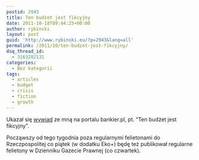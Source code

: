 ```yaml
---
postid: 2943
title: Ten budżet jest fikcyjny
date: 2011-10-18T09:44:25+00:00
author: rybinski
layout: post
guid: 'http://www.rybinski.eu/?p=2943&lang=all'
permalink: /2011/10/ten-budzet-jest-fikcyjny/
dsq_thread_id:
  - 3163282131
categories:
  - Bez kategorii
tags:
  - articles
  - budget
  - crisis
  - fiction
  - growth
---
```

Ukazał się [wywiad](http://www.bankier.pl/wiadomosc/Prof-Rybinski-Ten-budzet-jest-fikcyjny-2422519.html) ze mną na portalu bankier.pl, pt. “Ten budżet jest fikcyjny”.

Począwszy od tego tygodnia poza regularnymi felietonami do Rzeczpospolitej co piątek (w dodatku Eko+) będę też publikował regularne felietony w Dzienniku Gazecie Prawnej (co czwartek).
